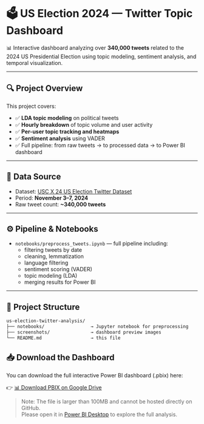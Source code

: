 # 🗳️ US Election 2024 — Twitter Topic Dashboard

📊 Interactive dashboard analyzing over **340,000 tweets** related to the 2024 US Presidential Election using topic modeling, sentiment analysis, and temporal visualization.

---

## 🔍 Project Overview

This project covers:

- ✅ **LDA topic modeling** on political tweets
- ✅ **Hourly breakdown** of topic volume and user activity
- ✅ **Per-user topic tracking and heatmaps**
- ✅ **Sentiment analysis** using VADER
- ✅ Full pipeline: from raw tweets → to processed data → to Power BI dashboard

---

## 📆 Data Source

- Dataset: [USC X 24 US Election Twitter Dataset](https://github.com/sinking8/usc-x-24-us-election)
- Period: **November 3–7, 2024**  
- Raw tweet count: **~340,000 tweets**

---

## ⚙️ Pipeline & Notebooks

- `notebooks/preprocess_tweets.ipynb` — full pipeline including:
  - filtering tweets by date
  - cleaning, lemmatization
  - language filtering
  - sentiment scoring (VADER)
  - topic modeling (LDA)
  - merging results for Power BI

---

## 📂 Project Structure

```bash
us-election-twitter-analysis/
├── notebooks/                 → Jupyter notebook for preprocessing
├── screenshots/               → dashboard preview images
└── README.md                  → this file
```

## 📥 Download the Dashboard

You can download the full interactive Power BI dashboard (.pbix) here:

👉 [📊 Download PBIX on Google Drive](https://drive.google.com/file/d/14739ZMOAdyLmmDbU_bdMcwstfdiV3H4C/view?usp=sharing)

> Note: The file is larger than 100MB and cannot be hosted directly on GitHub.  
> Please open it in [Power BI Desktop](https://powerbi.microsoft.com/en-us/desktop/) to explore the full analysis.
